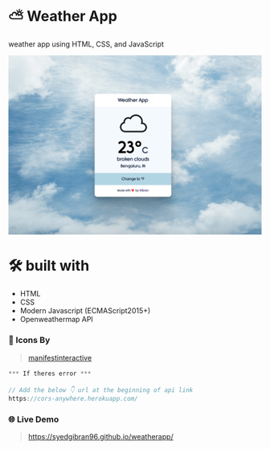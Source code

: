 # ⛅️ Weather App

weather app using HTML, CSS, and JavaScript

![ss](./images/ss.png)

# 🛠 built with
- HTML
- CSS
- Modern Javascript (ECMAScript2015+)
- Openweathermap API

### 🎨 Icons By 
> [manifestinteractive](https://github.com/manifestinteractive/weather-underground-icons)


```js
*** If theres error ***

// Add the below 👇 url at the beginning of api link 
https://cors-anywhere.herokuapp.com/
```

### 🌐 Live Demo
> https://syedgibran96.github.io/weatherapp/
